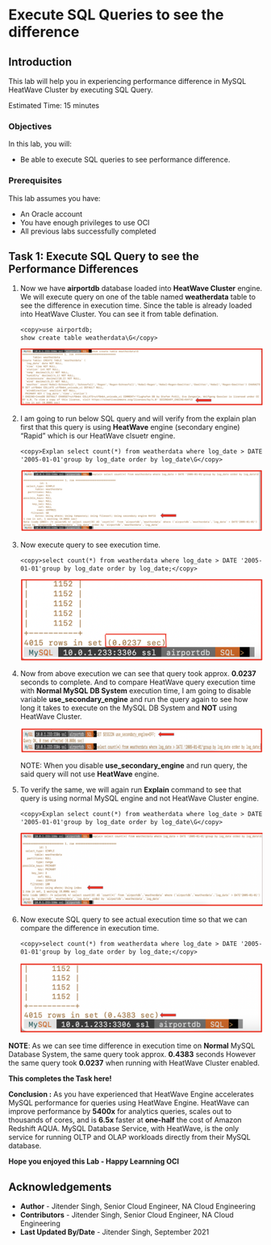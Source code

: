 # Execute SQL Queries to see the difference

## Introduction

This lab will help you in experiencing performance difference in MySQL HeatWave Cluster by executing SQL Query.

Estimated Time: 15 minutes

### Objectives

In this lab, you will:
* Be able to execute SQL queries to see performance difference.

### Prerequisites

This lab assumes you have:
* An Oracle account
* You have enough privileges to use OCI
* All previous labs successfully completed

## **Task 1**: Execute SQL Query to see the Performance Differences

1. Now we have **airportdb** database loaded into **HeatWave Cluster** engine. We will execute query on one of the table named **weatherdata** table to see the difference in execution time. Since the table is already loaded into HeatWave Cluster. You can see it from table defination.

	```
	<copy>use airportdb;
	show create table weatherdata\G</copy>
	```

	![table](images/table.png)

2. I am going to run below SQL query and will verify from the explain plan first that this query is using **HeatWave** engine (secondary engine) “Rapid” which is our HeatWave clsuetr engine.

	```
	<copy>Explan select count(*) from weatherdata where log_date > DATE '2005-01-01'group by log_date order by log_date\G</copy>
	```

	![explain](images/explain.png)

3. Now execute query to see execution time.

	```
	<copy>select count(*) from weatherdata where log_date > DATE '2005-01-01'group by log_date order by log_date;</copy>
	```

	![execution-time](images/execution-time.png)

4. Now from above execution we can see that query took approx. **0.0237** seconds to complete. And to compare HeatWave query execution time with **Normal MySQL DB System** execution time, I am going to disable variable **use_secondary_engine** and run the query again to see how long it takes to execute on the MySQL DB System and **NOT** using HeatWave Cluster.

   ![disable](images/disable.png)

	 NOTE: When you disable **use_secondary_engine** and run query, the said query will not use **HeatWave** engine.

5.	To verify the same, we will again run **Explain** command to see that query is using normal MySQL engine and not HeatWave Cluster engine.

	```
	<copy>Explan select count(*) from weatherdata where log_date > DATE '2005-01-01'group by log_date order by log_date\G</copy>
	```

	![again-explain](images/again-explain.png)

6.	Now execute SQL query to see actual execution time so that we can compare the difference in execution time.

	```
	<copy>select count(*) from weatherdata where log_date > DATE '2005-01-01'group by log_date order by log_date;</copy>
	```

	![execute-again](images/execute-again.png)

**NOTE**: As we can see time difference in execution time on **Normal** MySQL Database System, the same query took approx. **0.4383** seconds However the same query took **0.0237** when running with HeatWave Cluster enabled.

**This completes the Task here!**

**Conclusion :**
As you have experienced that HeatWave Engine accelerates MySQL performance for queries using HeatWave Engine. HeatWave can improve performance by **5400x** for analytics queries, scales out to thousands of cores, and is **6.5x** faster at **one-half** the cost of Amazon Redshift AQUA. MySQL Database Service, with HeatWave, is the only service for running OLTP and OLAP workloads directly from their MySQL database.

**Hope you enjoyed this Lab - Happy Learnning OCI**

## Acknowledgements
* **Author** - Jitender Singh, Senior Cloud Engineer, NA Cloud Engineering
* **Contributors** -  Jitender Singh, Senior Cloud Engineer, NA Cloud Engineering
* **Last Updated By/Date** - Jitender Singh, September 2021